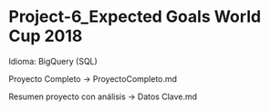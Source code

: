 # Project-6_Expected Goals World Cup 2018

Idioma: BigQuery (SQL)

Proyecto Completo -> ProyectoCompleto.md

Resumen proyecto con análisis -> Datos Clave.md
